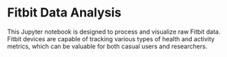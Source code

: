 # Fitbit Data Analysis

This Jupyter notebook is designed to process and visualize raw Fitbit data. Fitbit devices are capable of tracking various types of health and activity metrics, which can be valuable for both casual users and researchers.
